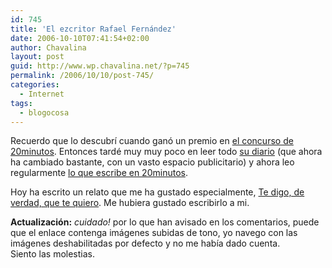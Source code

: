 ```yaml
---
id: 745
title: 'El ezcritor Rafael Fernández'
date: 2006-10-10T07:41:54+02:00
author: Chavalina
layout: post
guid: http://www.wp.chavalina.net/?p=745
permalink: /2006/10/10/post-745/
categories:
  - Internet
tags:
  - blogocosa
---
```

Recuerdo que lo descubr&iacute; cuando ganó un premio en <a href="http://chavalina.net/comentar.php?idpost=649" target="_blank">el concurso de 20minutos</a>. Entonces tardé muy muy poco en leer todo <a href="http://micabeza.com/" target="_blank">su diario</a> (que ahora ha cambiado bastante, con un vasto espacio publicitario) y ahora leo regularmente <a href="http://blogs.20minutos.es/ezcritor" target="_blank">lo que escribe en 20minutos</a>. 

Hoy ha escrito un relato que me ha gustado especialmente, <a href="http://blogs.20minutos.es/ezcritor/post/2006/10/10/te-digo-verdad-te-quiero" target="_blank">Te digo, de verdad, que te quiero</a>. Me hubiera gustado escribirlo a mi.

**Actualización:** _cuidado!_ por lo que han avisado en los comentarios, puede que el enlace contenga imágenes subidas de tono, yo navego con las imágenes deshabilitadas por defecto y no me hab&iacute;a dado cuenta.  
Siento las molestias.